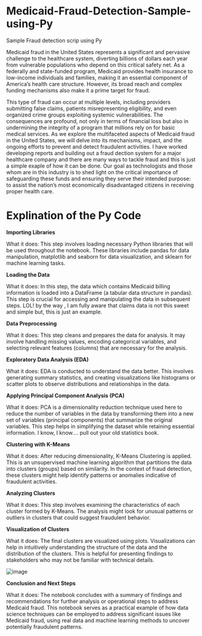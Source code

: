 # Medicaid-Fraud-Detection-Sample-using-Py
Sample Fraud detection scrip using Py

Medicaid fraud in the United States represents a significant and pervasive challenge to the healthcare system, diverting billions of dollars each year from vulnerable populations who depend on this critical safety net. As a federally and state-funded program, Medicaid provides health insurance to low-income individuals and families, making it an essential component of America’s health care structure. However, its broad reach and complex funding mechanisms also make it a prime target for fraud.

This type of fraud can occur at multiple levels, including providers submitting false claims, patients misrepresenting eligibility, and even organized crime groups exploiting systemic vulnerabilities. The consequences are profound, not only in terms of financial loss but also in undermining the integrity of a program that millions rely on for basic medical services. As we explore the multifaceted aspects of Medicaid fraud in the United States, we will delve into its mechanisms, impact, and the ongoing efforts to prevent and detect fraudulent activities. I have worked developing reports and building out a fraud dection system for a major healthcare company and there are many ways to tackle fraud and this is just a simple exaple of how it can be done.  Our goal as technologists and those whom are in this industry is to shed light on the critical importance of safeguarding these funds and ensuring they serve their intended purpose: to assist the nation’s most economically disadvantaged citizens in receiving proper health care. 


# Explination of the Py Code

**Importing Libraries**

What it does: This step involves loading necessary Python libraries that will be used throughout the notebook. These libraries include pandas for data manipulation, matplotlib and seaborn for data visualization, and sklearn for machine learning tasks. 

**Loading the Data**

What it does: In this step, the data which contains Medicaid billing information is loaded into a DataFrame (a tabular data structure in pandas). This step is crucial for accessing and manipulating the data in subsequent steps. LOL! by the way , I am fully aware that claims data is not this sweet and simple but, this is just an example. 

**Data Preprocessing**

What it does: This step cleans and prepares the data for analysis. It may involve handling missing values, encoding categorical variables, and selecting relevant features (columns) that are necessary for the analysis.

**Exploratory Data Analysis (EDA)**

What it does: EDA is conducted to understand the data better. This involves generating summary statistics, and creating visualizations like histograms or scatter plots to observe distributions and relationships in the data.

**Applying Principal Component Analysis (PCA)**

What it does: PCA is a dimensionality reduction technique used here to reduce the number of variables in the data by transforming them into a new set of variables (principal components) that summarize the original variables. This step helps in simplifying the dataset while retaining essential information. I know, I know.... pull out your old statistics book.



**Clustering with K-Means**

What it does: After reducing dimensionality, K-Means Clustering is applied. This is an unsupervised machine learning algorithm that partitions the data into clusters (groups) based on similarity. In the context of fraud detection, these clusters might help identify patterns or anomalies indicative of fraudulent activities.

**Analyzing Clusters**

What it does: This step involves examining the characteristics of each cluster formed by K-Means. The analysis might look for unusual patterns or outliers in clusters that could suggest fraudulent behavior.

**Visualization of Clusters**

What it does: The final clusters are visualized using plots. Visualizations can help in intuitively understanding the structure of the data and the distribution of the clusters. This is helpful for presenting findings to stakeholders who may not be familiar with technical details.

![image](https://github.com/Blass2000/Medicaid-Fraud-Detection-Sample-using-Py/assets/89789502/b60a18dc-16c7-4689-a71a-58a95f05a485)



**Conclusion and Next Steps**

What it does: The notebook concludes with a summary of findings and recommendations for further analysis or operational steps to address Medicaid fraud.
This notebook serves as a practical example of how data science techniques can be employed to address significant issues like Medicaid fraud, using real data and machine learning methods to uncover potentially fraudulent patterns.
